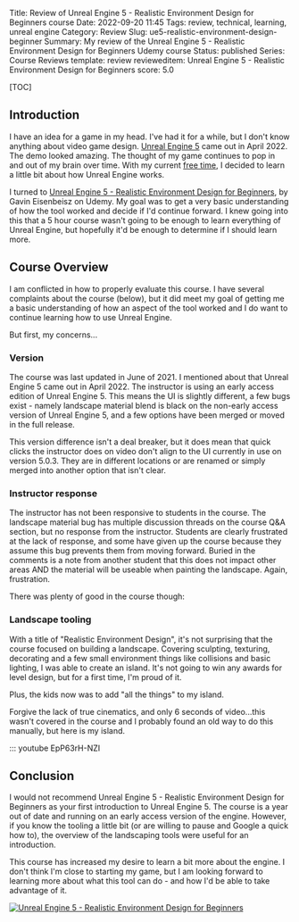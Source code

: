 Title: Review of Unreal Engine 5 - Realistic Environment Design for Beginners course
Date: 2022-09-20 11:45
Tags: review, technical, learning, unreal engine
Category: Review
Slug: ue5-realistic-environment-design-beginner
Summary: My review of the Unreal Engine 5 - Realistic Environment Design for Beginners Udemy course
Status: published
Series: Course Reviews
template: review
revieweditem: Unreal Engine 5 - Realistic Environment Design for Beginners
score: 5.0

[TOC]

## Introduction

I have an idea for a game in my head. I've had it for a while, but I don't know anything about video game design. 
[Unreal Engine 5][unreal] came out in April 2022. The demo looked amazing. The thought of my game continues to 
pop in and out of my brain over time. With my current [free time][2], I decided to learn a little bit about 
how Unreal Engine works.

I turned to [Unreal Engine 5 - Realistic Environment Design for Beginners][1], by Gavin Eisenbeisz on Udemy. My goal
was to get a very basic understanding of how the tool worked and decide if I'd continue forward. I knew going into this
that a 5 hour course wasn't going to be enough to learn everything of Unreal Engine, but hopefully it'd be enough to 
determine if I should learn more.

## Course Overview

I am conflicted in how to properly evaluate this course. I have several complaints about the course (below), but 
it did meet my goal of getting me a basic understanding of how an aspect of the tool worked and I do want to continue 
learning how to use Unreal Engine.

But first, my concerns...

### Version

The course was last updated in June of 2021. I mentioned about that Unreal Engine 5 came out in April 2022. The instructor is 
using an early access edition of Unreal Engine 5. This means the UI is slightly different, a few bugs exist - namely landscape material
blend is black on the non-early access version of Unreal Engine 5, and a few options have been merged or moved in the full release. 

This version difference isn't a deal breaker, but it does mean that quick clicks the instructor does on video don't align to the UI currently
in use on version 5.0.3. They are in different locations or are renamed or simply merged into another option that isn't clear.

### Instructor response

The instructor has not been responsive to students in the course. The landscape material bug has multiple discussion threads on the 
course Q&A section, but no response from the instructor. Students are clearly frustrated at the lack of response, and some have given up the 
course because they assume this bug prevents them from moving forward. Buried in the comments is a note from another student that this does 
not impact other areas AND the material will be useable when painting the landscape. Again, frustration.

There was plenty of good in the course though:

### Landscape tooling

With a title of "Realistic Environment Design", it's not surprising that the course focused on building a landscape. Covering sculpting, 
texturing, decorating and a few small environment things like collisions and basic lighting, I was able to create an island. It's not going 
to win any awards for level design, but for a first time, I'm proud of it.

Plus, the kids now was to add "all the things" to my island.

Forgive the lack of true cinematics, and only 6 seconds of video...this wasn't covered in the course and I probably found an old way to do this 
manually, but here is my island.

::: youtube EpP63rH-NZI

## Conclusion

I would not recommend Unreal Engine 5 - Realistic Environment Design for Beginners as your first introduction to Unreal Engine 5. The course is 
a year out of date and running on an early access version of the engine. However, if you know the tooling a little bit (or are willing to pause and
Google a quick how to), the overview of the landscaping tools were useful for an introduction. 

This course has increased my desire to learn a bit more about the engine. I don't think I'm close to starting my game, but I am looking forward
to learning more about what this tool can do - and how I'd be able to take advantage of it.


[![Unreal Engine 5 - Realistic Environment Design for Beginners][certificate]][courselink]



 [1]: https://www.udemy.com/course/unreal-engine-5-outdoor-level-design/
 [2]: {filename}2022_08_18_looking_for_new_role.md
 [unreal]: https://www.unrealengine.com/en-US/unreal-engine-5
 [certificate]: {attach}images/udemy-ue5-realistic-environment-for-beginners.jpg
 [courselink]: https://ude.my/UC-7509d344-53ea-496f-af00-99955986fa85
